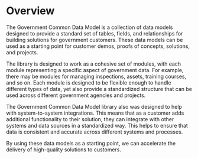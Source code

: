 # Overview

The Government Common Data Model is a collection of data models designed to provide a standard set of tables, fields, and relationships for building solutions for government customers. These data models can be used as a starting point for customer demos, proofs of concepts, solutions, and projects.

The library is designed to work as a cohesive set of modules, with each module representing a specific aspect of government data. For example, there may be modules for managing inspections, assets, training courses, and so on. Each module is designed to be flexible enough to handle different types of data, yet also provide a standardized structure that can be used across different government agencies and projects.

The Government Common Data Model library also was designed to help with system-to-system integrations. This means that as a customer adds additional functionality to their solution, they can integrate with other systems and data sources in a standardized way. This helps to ensure that data is consistent and accurate across different systems and processes.

By using these data models as a starting point, we can accelerate the delivery of high-quality solutions to customers.

